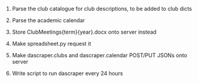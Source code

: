 1. Parse the club catalogue for club descriptions, to be added to club dicts
2. Parse the academic calendar

1. Store ClubMeetings{term}{year}.docx onto server instead
2. Make spreadsheet.py request it
3. Make dascraper.clubs and dascraper.calendar POST/PUT JSONs onto server
4. Write script to run dascraper every 24 hours
